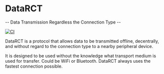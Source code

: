 # DataRCT
 -- Data Transmission Regardless the Connection Type --

[![CI](https://github.com/julian-baumann/data-rct/actions/workflows/ci.yml/badge.svg)](https://github.com/julian-baumann/data-rct/actions/workflows/ci.yml)


DataRCT is a protocol that allows data to be transmitted offline, decentrally, and without regard to the connection type to a nearby peripheral device.

It is designed to be used without the knowledge what transport medium is used for transfer. Could be WiFi or Bluetooth. DataRCT always uses the fastest connection possible.
